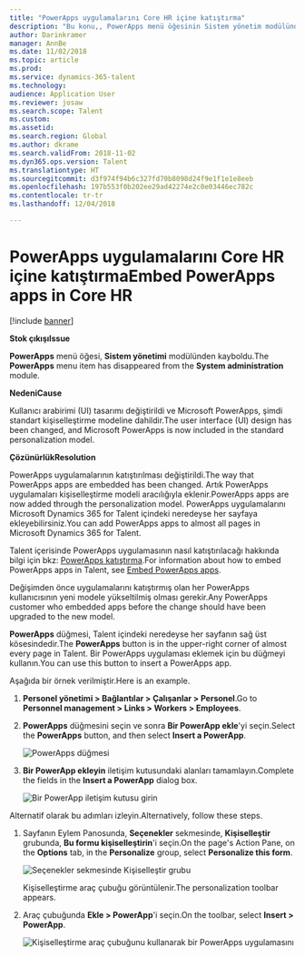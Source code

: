 ```yaml
---
title: "PowerApps uygulamalarını Core HR içine katıştırma"
description: "Bu konu,, PowerApps menü öğesinin Sistem yönetim modülünden kaybolduğu sorunu ortadan kaldırmayı açıklamaktadır."
author: Darinkramer
manager: AnnBe
ms.date: 11/02/2018
ms.topic: article
ms.prod: 
ms.service: dynamics-365-talent
ms.technology: 
audience: Application User
ms.reviewer: josaw
ms.search.scope: Talent
ms.custom: 
ms.assetid: 
ms.search.region: Global
ms.author: dkrame
ms.search.validFrom: 2018-11-02
ms.dyn365.ops.version: Talent
ms.translationtype: HT
ms.sourcegitcommit: d3f974f94b6c327fd70b8098d24f9e1f1e1e8eeb
ms.openlocfilehash: 197b553f0b202ee29ad42274e2c0e03446ec782c
ms.contentlocale: tr-tr
ms.lasthandoff: 12/04/2018

---
```


# <a name="embed-powerapps-apps-in-core-hr"></a><span data-ttu-id="ebd05-103">PowerApps uygulamalarını Core HR içine katıştırma</span><span class="sxs-lookup"><span data-stu-id="ebd05-103">Embed PowerApps apps in Core HR</span></span>

[!include [banner](includes/banner.md)]

<span data-ttu-id="ebd05-104">**Stok çıkışı**</span><span class="sxs-lookup"><span data-stu-id="ebd05-104">**Issue**</span></span>

<span data-ttu-id="ebd05-105">**PowerApps** menü öğesi, **Sistem yönetimi** modülünden kayboldu.</span><span class="sxs-lookup"><span data-stu-id="ebd05-105">The **PowerApps** menu item has disappeared from the **System administration** module.</span></span>

<span data-ttu-id="ebd05-106">**Nedeni**</span><span class="sxs-lookup"><span data-stu-id="ebd05-106">**Cause**</span></span>

<span data-ttu-id="ebd05-107">Kullanıcı arabirimi (UI) tasarımı değiştirildi ve Microsoft PowerApps, şimdi standart kişiselleştirme modeline dahildir.</span><span class="sxs-lookup"><span data-stu-id="ebd05-107">The user interface (UI) design has been changed, and Microsoft PowerApps is now included in the standard personalization model.</span></span>

<span data-ttu-id="ebd05-108">**Çözünürlük**</span><span class="sxs-lookup"><span data-stu-id="ebd05-108">**Resolution**</span></span>

<span data-ttu-id="ebd05-109">PowerApps uygulamalarının katıştırılması değiştirildi.</span><span class="sxs-lookup"><span data-stu-id="ebd05-109">The way that PowerApps apps are embedded has been changed.</span></span> <span data-ttu-id="ebd05-110">Artık PowerApps uygulamaları kişiselleştirme modeli aracılığıyla eklenir.</span><span class="sxs-lookup"><span data-stu-id="ebd05-110">PowerApps apps are now added through the personalization model.</span></span> <span data-ttu-id="ebd05-111">PowerApps uygulamalarını Microsoft Dynamics 365 for Talent içindeki neredeyse her sayfaya ekleyebilirsiniz.</span><span class="sxs-lookup"><span data-stu-id="ebd05-111">You can add PowerApps apps to almost all pages in Microsoft Dynamics 365 for Talent.</span></span>

<span data-ttu-id="ebd05-112">Talent içerisinde PowerApps uygulamasının nasıl katıştırılacağı hakkında bilgi için bkz: [PowerApps katıştırma](https://docs.microsoft.com/en-us/dynamics365/unified-operations/fin-and-ops/get-started/embed-power-apps).</span><span class="sxs-lookup"><span data-stu-id="ebd05-112">For information about how to embed PowerApps apps in Talent, see [Embed PowerApps apps](https://docs.microsoft.com/en-us/dynamics365/unified-operations/fin-and-ops/get-started/embed-power-apps).</span></span>

<span data-ttu-id="ebd05-113">Değişimden önce uygulamalarını katıştırmış olan her PowerApps kullanıcısının yeni modele yükseltilmiş olması gerekir.</span><span class="sxs-lookup"><span data-stu-id="ebd05-113">Any PowerApps customer who embedded apps before the change should have been upgraded to the new model.</span></span>

<span data-ttu-id="ebd05-114">**PowerApps** düğmesi, Talent içindeki neredeyse her sayfanın sağ üst kösesindedir.</span><span class="sxs-lookup"><span data-stu-id="ebd05-114">The **PowerApps** button is in the upper-right corner of almost every page in Talent.</span></span> <span data-ttu-id="ebd05-115">Bir PowerApps uygulaması eklemek için bu düğmeyi kullanın.</span><span class="sxs-lookup"><span data-stu-id="ebd05-115">You can use this button to insert a PowerApps app.</span></span>

<span data-ttu-id="ebd05-116">Aşağıda bir örnek verilmiştir.</span><span class="sxs-lookup"><span data-stu-id="ebd05-116">Here is an example.</span></span>

1. <span data-ttu-id="ebd05-117">**Personel yönetimi \> Bağlantılar \> Çalışanlar \> Personel**.</span><span class="sxs-lookup"><span data-stu-id="ebd05-117">Go to **Personnel management \> Links \> Workers \> Employees**.</span></span>
2. <span data-ttu-id="ebd05-118">**PowerApps** düğmesini seçin ve sonra **Bir PowerApp ekle**'yi seçin.</span><span class="sxs-lookup"><span data-stu-id="ebd05-118">Select the **PowerApps** button, and then select **Insert a PowerApp**.</span></span>

    ![PowerApps düğmesi](media/png.png)

3. <span data-ttu-id="ebd05-120">**Bir PowerApp ekleyin** iletişim kutusundaki alanları tamamlayın.</span><span class="sxs-lookup"><span data-stu-id="ebd05-120">Complete the fields in the **Insert a PowerApp** dialog box.</span></span>

    ![Bir PowerApp iletişim kutusu girin](media/insert-powerapp.png)

<span data-ttu-id="ebd05-122">Alternatif olarak bu adımları izleyin.</span><span class="sxs-lookup"><span data-stu-id="ebd05-122">Alternatively, follow these steps.</span></span>

1. <span data-ttu-id="ebd05-123">Sayfanın Eylem Panosunda, **Seçenekler** sekmesinde, **Kişiselleştir** grubunda, **Bu formu kişiselleştirin**'i seçin.</span><span class="sxs-lookup"><span data-stu-id="ebd05-123">On the page's Action Pane, on the **Options** tab, in the **Personalize** group, select **Personalize this form**.</span></span>

    ![Seçenekler sekmesinde Kişiselleştir grubu](media/options.png)

    <span data-ttu-id="ebd05-125">Kişiselleştirme araç çubuğu görüntülenir.</span><span class="sxs-lookup"><span data-stu-id="ebd05-125">The personalization toolbar appears.</span></span>

2. <span data-ttu-id="ebd05-126">Araç çubuğunda **Ekle \> PowerApp**'i seçin.</span><span class="sxs-lookup"><span data-stu-id="ebd05-126">On the toolbar, select **Insert \> PowerApp**.</span></span>

    ![Kişiselleştirme araç çubuğunu kullanarak bir PowerApps uygulamasını](media/powerapp-bar.png)

